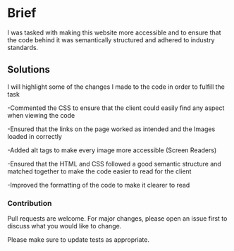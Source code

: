 # Brief
I was tasked with making this website more accessible and to ensure that the code behind it was semantically structured and adhered to industry standards. 

## Solutions
I will highlight some of the changes I made to the code in order to fulfill the task 

-Commented the CSS to ensure that the client could easily find any aspect when viewing the code

-Ensured that the links on the page worked as intended and the Images loaded in correctly

-Added alt tags to make every image more accessible (Screen Readers)

-Ensured that the HTML and CSS followed a good semantic structure and matched together to make the code easier to read for the client

-Improved the formatting of the code to make it clearer to read

### Contribution
Pull requests are welcome. For major changes, please open an issue first to discuss what you would like to change.

Please make sure to update tests as appropriate.


